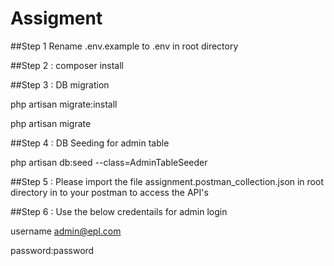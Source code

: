# Assigment



##Step 1 Rename .env.example to .env in root directory


##Step 2 : composer install


##Step 3 : DB migration

php artisan migrate:install

php artisan migrate

##Step 4 : DB Seeding for admin table

php artisan db:seed --class=AdminTableSeeder


##Step 5  : Please import the file assignment.postman_collection.json in root directory in to your postman to access the API's


##Step 6 : Use the below credentails for admin login


username admin@epl.com

password:password








